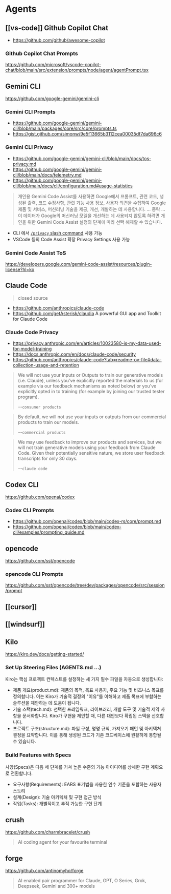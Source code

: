 # Agents

## [[vs-code]] Github Copilot Chat

- <https://github.com/github/awesome-copilot>

### Github Copilot Chat Prompts

<https://github.com/microsoft/vscode-copilot-chat/blob/main/src/extension/prompts/node/agent/agentPrompt.tsx>

## Gemini CLI

<https://github.com/google-gemini/gemini-cli>

### Gemini CLI Prompts

- <https://github.com/google-gemini/gemini-cli/blob/main/packages/core/src/core/prompts.ts>
- <https://gist.github.com/simonw/9e5f13665b3112cea00035df7da696c6>

### Gemini CLI Privacy

- <https://github.com/google-gemini/gemini-cli/blob/main/docs/tos-privacy.md>
- <https://github.com/google-gemini/gemini-cli/blob/main/docs/telemetry.md>
- <https://github.com/google-gemini/gemini-cli/blob/main/docs/cli/configuration.md#usage-statistics>

> 개인용 Gemini Code Assist를 사용하면 Google에서 프롬프트, 관련 코드, 생성된 출력, 코드 수정사항, 관련 기능 사용 정보, 사용자 의견을 수집하여 Google 제품 및 서비스, 머신러닝 기술을 제공, 개선, 개발하는 데 사용합니다.
> ... 중략 ...
> 이 데이터가 Google의 머신러닝 모델을 개선하는 데 사용되지 않도록 하려면 개인을 위한 Gemini Code Assist 설정의 단계에 따라 선택 해제할 수 있습니다.

- CLI 에서 [`/privacy` slash command](https://github.com/google-gemini/gemini-cli/pull/2059) 사용 가능
- VSCode 등의 Code Assist 확장 Privacy Settings 사용 가능

### Gemini Code Assist ToS

<https://developers.google.com/gemini-code-assist/resources/plugin-license?hl=ko>

## Claude Code

> closed source

- <https://github.com/anthropics/claude-code>
- <https://github.com/getAsterisk/claudia> A powerful GUI app and Toolkit for Claude Code

### Claude Code Privacy

- <https://privacy.anthropic.com/en/articles/10023580-is-my-data-used-for-model-training>
- <https://docs.anthropic.com/en/docs/claude-code/security>
- <https://github.com/anthropics/claude-code?tab=readme-ov-file#data-collection-usage-and-retention>

> We will not use your Inputs or Outputs to train our generative models (i.e. Claude), unless you’ve explicitly reported the materials to us (for example via our feedback mechanisms as noted below) or you’ve explicitly opted in to training (for example by joining our trusted tester program).
>
> --`consumer products`

> By default, we will not use your inputs or outputs from our commercial products to train our models.
>
> --`commercial products`

> We may use feedback to improve our products and services, but we will not train generative models using your feedback from Claude Code. Given their potentially sensitive nature, we store user feedback transcripts for only 30 days.
>
> --`claude code`

## Codex CLI

<https://github.com/openai/codex>

### Codex CLI Prompts

- <https://github.com/openai/codex/blob/main/codex-rs/core/prompt.md>
- <https://github.com/openai/codex/blob/main/codex-cli/examples/prompting_guide.md>

## opencode

<https://github.com/sst/opencode>

### opencode CLI Prompts

<https://github.com/sst/opencode/tree/dev/packages/opencode/src/session/prompt>

## [[cursor]]

## [[windsurf]]

## Kilo

<https://kiro.dev/docs/getting-started/>

### Set Up Steering Files (AGENTS.md ...)

Kiro는 핵심 프로젝트 컨텍스트를 설정하는 세 가지 필수 파일을 자동으로 생성합니다:

- 제품 개요(product.md): 제품의 목적, 목표 사용자, 주요 기능 및 비즈니스 목표를 정의합니다. 이는 Kiro가 기술적 결정의 "이유"를 이해하고 제품 목표에 부합하는 솔루션을 제안하는 데 도움이 됩니다.
- 기술 스택(tech.md): 선택한 프레임워크, 라이브러리, 개발 도구 및 기술적 제약 사항을 문서화합니다. Kiro가 구현을 제안할 때, 다른 대안보다 확립된 스택을 선호합니다.
- 프로젝트 구조(structure.md): 파일 구성, 명명 규칙, 가져오기 패턴 및 아키텍처 결정을 요약합니다. 이를 통해 생성된 코드가 기존 코드베이스에 원활하게 통합될 수 있습니다.

### Build Features with Specs

사양(Specs)은 다음 세 단계를 거쳐 높은 수준의 기능 아이디어를 상세한 구현 계획으로 전환합니다.

- 요구사항(Requirements): EARS 표기법을 사용한 인수 기준을 포함하는 사용자 스토리
- 설계(Design): 기술 아키텍처 및 구현 접근 방식
- 작업(Tasks): 개별적이고 추적 가능한 구현 단계

## crush

<https://github.com/charmbracelet/crush>

> AI coding agent for your favourite terminal

## forge

<https://github.com/antinomyhq/forge>

> AI enabled pair programmer for Claude, GPT, O Series, Grok, Deepseek, Gemini and 300+ models
